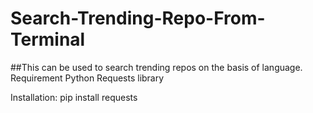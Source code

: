 # Search-Trending-Repo-From-Terminal
##This can be used to search trending repos on the basis of language.
Requirement
Python
Requests library

Installation:
pip install requests
